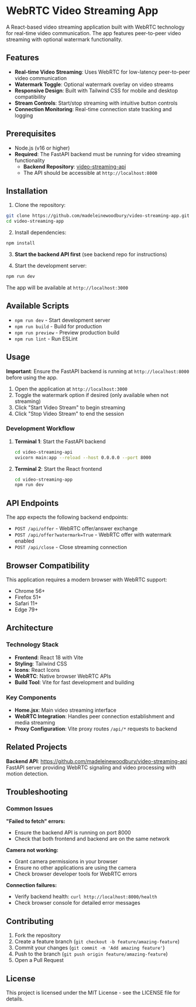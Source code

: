 # WebRTC Video Streaming App

A React-based video streaming application built with WebRTC technology for real-time video communication. The app features peer-to-peer video streaming with optional watermark functionality.

## Features

- **Real-time Video Streaming**: Uses WebRTC for low-latency peer-to-peer video communication
- **Watermark Toggle**: Optional watermark overlay on video streams
- **Responsive Design**: Built with Tailwind CSS for mobile and desktop compatibility
- **Stream Controls**: Start/stop streaming with intuitive button controls
- **Connection Monitoring**: Real-time connection state tracking and logging


## Prerequisites

- Node.js (v16 or higher)
- **Required**: The FastAPI backend must be running for video streaming functionality
  - **Backend Repository**: [video-streaming-api](https://github.com/madeleinewoodbury/video-streaming-api)
  - The API should be accessible at `http://localhost:8000`

## Installation

1. Clone the repository:
```bash
git clone https://github.com/madeleinewoodbury/video-streaming-app.git
cd video-streaming-app
```

2. Install dependencies:
```bash
npm install
```

3. **Start the backend API first** (see backend repo for instructions)

4. Start the development server:
```bash
npm run dev
```

The app will be available at `http://localhost:3000`

## Available Scripts

- `npm run dev` - Start development server
- `npm run build` - Build for production
- `npm run preview` - Preview production build
- `npm run lint` - Run ESLint

## Usage

**Important**: Ensure the FastAPI backend is running at `http://localhost:8000` before using the app.

1. Open the application at `http://localhost:3000`
2. Toggle the watermark option if desired (only available when not streaming)
3. Click "Start Video Stream" to begin streaming
4. Click "Stop Video Stream" to end the session

### Development Workflow

1. **Terminal 1**: Start the FastAPI backend
   ```bash
   cd video-streaming-api
   uvicorn main:app --reload --host 0.0.0.0 --port 8000
   ```

2. **Terminal 2**: Start the React frontend
   ```bash
   cd video-streaming-app  
   npm run dev
   ```

## API Endpoints

The app expects the following backend endpoints:

- `POST /api/offer` - WebRTC offer/answer exchange
- `POST /api/offer?watermark=True` - WebRTC offer with watermark enabled
- `POST /api/close` - Close streaming connection

## Browser Compatibility

This application requires a modern browser with WebRTC support:
- Chrome 56+
- Firefox 51+
- Safari 11+
- Edge 79+

## Architecture

### Technology Stack
- **Frontend**: React 18 with Vite
- **Styling**: Tailwind CSS
- **Icons**: React Icons
- **WebRTC**: Native browser WebRTC APIs
- **Build Tool**: Vite for fast development and building

### Key Components
- **Home.jsx**: Main video streaming interface
- **WebRTC Integration**: Handles peer connection establishment and media streaming
- **Proxy Configuration**: Vite proxy routes `/api/*` requests to backend

## Related Projects

**Backend API**: https://github.com/madeleinewoodbury/video-streaming-api  
FastAPI server providing WebRTC signaling and video processing with motion detection.

## Troubleshooting

### Common Issues

**"Failed to fetch" errors:**
- Ensure the backend API is running on port 8000
- Check that both frontend and backend are on the same network

**Camera not working:**
- Grant camera permissions in your browser
- Ensure no other applications are using the camera
- Check browser developer tools for WebRTC errors

**Connection failures:**
- Verify backend health: `curl http://localhost:8000/health`
- Check browser console for detailed error messages

## Contributing

1. Fork the repository
2. Create a feature branch (`git checkout -b feature/amazing-feature`)
3. Commit your changes (`git commit -m 'Add amazing feature'`)
4. Push to the branch (`git push origin feature/amazing-feature`)
5. Open a Pull Request

## License

This project is licensed under the MIT License - see the LICENSE file for details.
